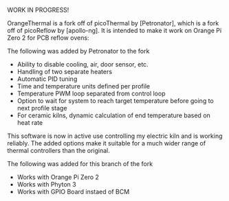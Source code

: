WORK IN PROGRESS!

OrangeThermal is a fork off of picoThermal by [Petronator], which is a fork off of picoReflow by [apollo-ng]. It is intended to make it work on Orange Pi Zero 2 for PCB reflow ovens:

The following was added by Petronator to the fork

* Ability to disable cooling, air, door sensor, etc.
* Handling of two separate heaters
* Automatic PID tuning
* Time and temperature units defined per profile
* Temperature PWM loop separated from control loop
* Option to wait for system to reach target temperature before going to next profile stage
* For ceramic kilns, dynamic calculation of end temperature based on heat rate

This software is now in active use controlling my electric kiln and is working reliably. The added options make it suitable for a much wider range of thermal controllers than the original. 

The following was added for this branch of the fork

* Works with Orange Pi Zero 2
* Works with Phyton 3
* Works with GPIO Board instaed of BCM

